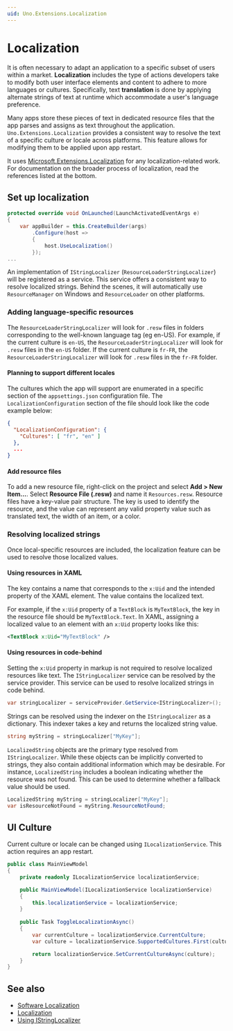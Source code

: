 ```yaml
---
uid: Uno.Extensions.Localization
---
```


# Localization

It is often necessary to adapt an application to a specific subset of users within a market. **Localization** includes the type of actions developers take to modify both user interface elements and content to adhere to more languages or cultures. Specifically, text **translation** is done by applying alternate strings of text at runtime which accommodate a user's language preference.

Many apps store these pieces of text in dedicated resource files that the app parses and assigns as text throughout the application. `Uno.Extensions.Localization` provides a consistent way to resolve the text of a specific culture or locale across platforms. This feature allows for modifying them to be applied upon app restart.

It uses [Microsoft.Extensions.Localization](https://www.nuget.org/packages/Microsoft.Extensions.Localization) for any localization-related work. For documentation on the broader process of localization, read the references listed at the bottom.

## Set up localization

```csharp
protected override void OnLaunched(LaunchActivatedEventArgs e)
{
    var appBuilder = this.CreateBuilder(args)
        .Configure(host => 
        {
            host.UseLocalization()
        });
...
```

An implementation of `IStringLocalizer` (`ResourceLoaderStringLocalizer`) will be registered as a service. This service offers a consistent way to resolve localized strings. Behind the scenes, it will automatically use `ResourceManager` on Windows and `ResourceLoader` on other platforms.

### Adding language-specific resources

The `ResourceLoaderStringLocalizer` will look for `.resw` files in folders corresponding to the well-known language tag (eg en-US). For example, if the current culture is `en-US`, the `ResourceLoaderStringLocalizer` will look for `.resw` files in the `en-US` folder. If the current culture is `fr-FR`, the `ResourceLoaderStringLocalizer` will look for `.resw` files in the `fr-FR` folder.

#### Planning to support different locales

The cultures which the app will support are enumerated in a specific section of the `appsettings.json` configuration file. The `LocalizationConfiguration` section of the file should look like the code example below:

```json
{
  "LocalizationConfiguration": {
    "Cultures": [ "fr", "en" ]
  },
  ...
}
```

#### Add resource files

To add a new resource file, right-click on the project and select **Add > New Item...**. Select **Resource File (.resw)** and name it `Resources.resw`. Resource files have a key-value pair structure. The key is used to identify the resource, and the value can represent any valid property value such as translated text, the width of an item, or a color.


### Resolving localized strings

Once local-specific resources are included, the localization feature can be used to resolve those localized values.

#### Using resources in XAML

The key contains a name that corresponds to the `x:Uid` and the intended property of the XAML element. The value contains the localized text.

For example, if the `x:Uid` property of a `TextBlock` is `MyTextBlock`, the key in the resource file should be `MyTextBlock.Text`. In XAML, assigning a localized value to an element with an `x:Uid` property looks like this:

```xml
<TextBlock x:Uid="MyTextBlock" />
```

#### Using resources in code-behind

Setting the `x:Uid` property in markup is not required to resolve localized resources like text. The `IStringLocalizer` service can be resolved by the service provider. This service can be used to resolve localized strings in code behind.

```csharp
var stringLocalizer = serviceProvider.GetService<IStringLocalizer>();
```

Strings can be resolved using the indexer on the `IStringLocalizer` as a dictionary. This indexer takes a key and returns the localized string value.

```csharp
string myString = stringLocalizer["MyKey"];
```

`LocalizedString` objects are the primary type resolved from `IStringLocalizer`. While these objects can be implicitly converted to strings, they also contain additional information which may be desirable. For instance, `LocalizedString` includes a boolean indicating whether the resource was not found. This can be used to determine whether a fallback value should be used.

```csharp
LocalizedString myString = stringLocalizer["MyKey"];
var isResourceNotFound = myString.ResourceNotFound;
```

## UI Culture

Current culture or locale can be changed using `ILocalizationService`. This action requires an app restart. 


```csharp
public class MainViewModel
{
    private readonly ILocalizationService localizationService;

    public MainViewModel(ILocalizationService localizationService)
    {
        this.localizationService = localizationService;
    } 
    
    public Task ToggleLocalizationAsync()
    {
        var currentCulture = localizationService.CurrentCulture;
        var culture = localizationService.SupportedCultures.First(culture => culture.Name != currentCulture.Name);

        return localizationService.SetCurrentCultureAsync(culture);
    }
}
```

## See also

- [Software Localization](https://learn.microsoft.com/globalization/localization/localization)
- [Localization](https://learn.microsoft.com/dotnet/core/extensions/localization)
- [Using IStringLocalizer](https://learn.microsoft.com/aspnet/core/fundamentals/localization)